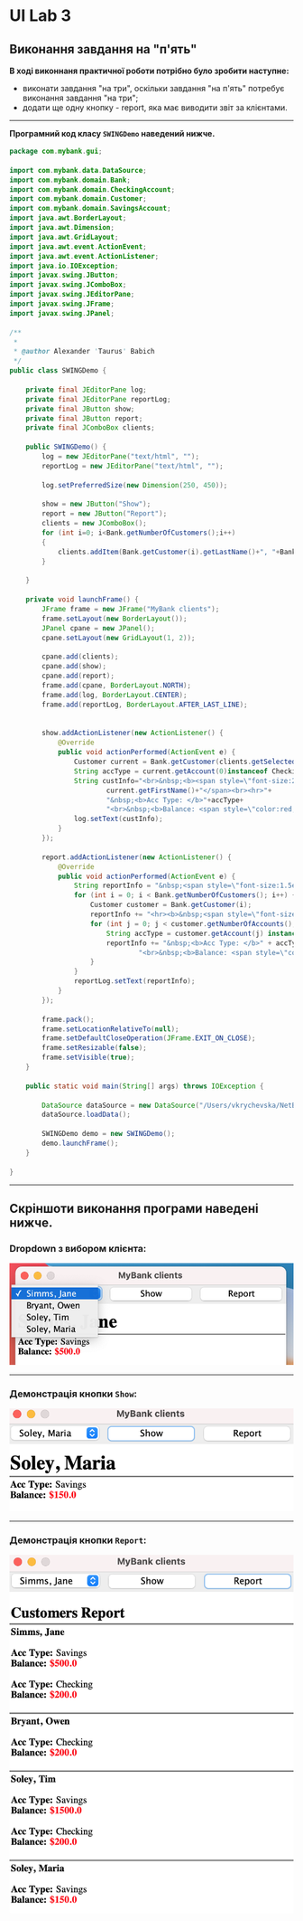 # UI Lab 3

## Виконання завдання на "п'ять"
**В ході виконнаня практичної роботи потрібно було зробити наступне:**
* виконати завдання "на три", оскільки завдання "на п'ять" потребує виконання завдання "на три";
* додати ще одну кнопку - report, яка має виводити звіт за клієнтами.
---
**Програмний код класу `SWINGDemo` наведений нижче.**

```java
package com.mybank.gui;

import com.mybank.data.DataSource;
import com.mybank.domain.Bank;
import com.mybank.domain.CheckingAccount;
import com.mybank.domain.Customer;
import com.mybank.domain.SavingsAccount;
import java.awt.BorderLayout;
import java.awt.Dimension;
import java.awt.GridLayout;
import java.awt.event.ActionEvent;
import java.awt.event.ActionListener;
import java.io.IOException;
import javax.swing.JButton;
import javax.swing.JComboBox;
import javax.swing.JEditorPane;
import javax.swing.JFrame;
import javax.swing.JPanel;

/**
 *
 * @author Alexander 'Taurus' Babich
 */
public class SWINGDemo {
    
    private final JEditorPane log;
    private final JEditorPane reportLog;
    private final JButton show;
    private final JButton report;
    private final JComboBox clients;
    
    public SWINGDemo() {
        log = new JEditorPane("text/html", "");
        reportLog = new JEditorPane("text/html", "");

        log.setPreferredSize(new Dimension(250, 450));

        show = new JButton("Show");
        report = new JButton("Report");
        clients = new JComboBox();
        for (int i=0; i<Bank.getNumberOfCustomers();i++)
        {
            clients.addItem(Bank.getCustomer(i).getLastName()+", "+Bank.getCustomer(i).getFirstName());
        }
        
    }
    
    private void launchFrame() {
        JFrame frame = new JFrame("MyBank clients");
        frame.setLayout(new BorderLayout());
        JPanel cpane = new JPanel();
        cpane.setLayout(new GridLayout(1, 2));
        
        cpane.add(clients);
        cpane.add(show);
        cpane.add(report);
        frame.add(cpane, BorderLayout.NORTH);
        frame.add(log, BorderLayout.CENTER);
        frame.add(reportLog, BorderLayout.AFTER_LAST_LINE);

        
        show.addActionListener(new ActionListener() {
            @Override
            public void actionPerformed(ActionEvent e) {
                Customer current = Bank.getCustomer(clients.getSelectedIndex());
                String accType = current.getAccount(0)instanceof CheckingAccount?"Checking":"Savings";                
                String custInfo="<br>&nbsp;<b><span style=\"font-size:2em;\">"+current.getLastName()+", "+
                        current.getFirstName()+"</span><br><hr>"+
                        "&nbsp;<b>Acc Type: </b>"+accType+
                        "<br>&nbsp;<b>Balance: <span style=\"color:red;\">$"+current.getAccount(0).getBalance()+"</span></b>";
                log.setText(custInfo);                
            }
        });
        
        report.addActionListener(new ActionListener() {
            @Override
            public void actionPerformed(ActionEvent e) {
                String reportInfo = "&nbsp;<span style=\"font-size:1.5em;\"><b>Customers Report</b></span>";
                for (int i = 0; i < Bank.getNumberOfCustomers(); i++) {
                    Customer customer = Bank.getCustomer(i);
                    reportInfo += "<hr><b>&nbsp;<span style=\"font-size:1em;\">"+customer.getLastName() + ", " + customer.getFirstName() + "</span></b><br><br>";
                    for (int j = 0; j < customer.getNumberOfAccounts(); j++) {
                        String accType = customer.getAccount(j) instanceof CheckingAccount ? "Checking" : "Savings";
                        reportInfo += "&nbsp;<b>Acc Type: </b>" + accType +
                                "<br>&nbsp;<b>Balance: <span style=\"color:red;\">$" + customer.getAccount(j).getBalance() + "<br></span></b><br>";
                    }
                }
                reportLog.setText(reportInfo);
            }
        });
        
        frame.pack();
        frame.setLocationRelativeTo(null);
        frame.setDefaultCloseOperation(JFrame.EXIT_ON_CLOSE);  
        frame.setResizable(false);
        frame.setVisible(true);        
    }
    
    public static void main(String[] args) throws IOException {
        
        DataSource dataSource = new DataSource("/Users/vkrychevska/NetBeansProjects/TUIdemo/data/test.dat");
        dataSource.loadData();
        
        SWINGDemo demo = new SWINGDemo();        
        demo.launchFrame();
    }
    
}
```
---

## **Скріншоти виконання програми наведені нижче.**

 ### Dropdown з вибором клієнта:
![](https://github.com/ppc-ntu-khpi/34-gui-1-vellerii/blob/master/clients%20dropdown.png "clients dropdown")

---
### Демонстрація кнопки `Show`:
![](https://github.com/ppc-ntu-khpi/34-gui-1-vellerii/blob/master/1st%20result.png "1st result")

---

### Демонстрація кнопки `Report`:
![](https://github.com/ppc-ntu-khpi/34-gui-1-vellerii/blob/master/2nd%20result.png "2nd result")
